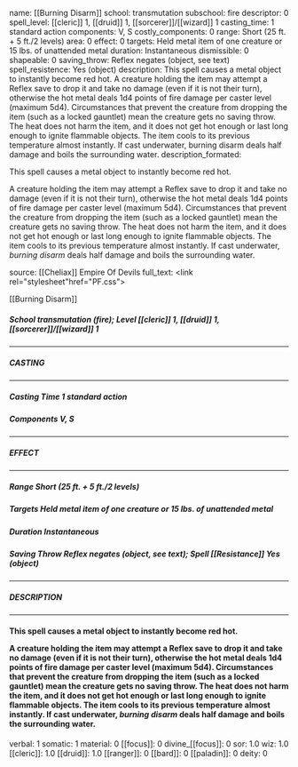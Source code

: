 name: [[Burning Disarm]]
school: transmutation
subschool: fire
descriptor: 0
spell_level: [[cleric]] 1, [[druid]] 1, [[sorcerer]]/[[wizard]] 1
casting_time: 1 standard action
components: V, S
costly_components: 0
range: Short (25 ft. + 5 ft./2 levels)
area: 0
effect: 0
targets: Held metal item of one creature or 15 lbs. of unattended metal
duration: Instantaneous
dismissible: 0
shapeable: 0
saving_throw: Reflex negates (object, see text)
spell_resistence: Yes (object)
description: This spell causes a metal object to instantly become red hot.  A creature holding the item may attempt a Reflex save to drop it and take no damage (even if it is not their turn), otherwise the hot metal deals 1d4 points of fire damage per caster level (maximum 5d4). Circumstances that prevent the creature from dropping the item (such as a locked gauntlet) mean the creature gets no saving throw. The heat does not harm the item, and it does not get hot enough or last long enough to ignite flammable objects. The item cools to its previous temperature almost instantly. If cast underwater, burning disarm deals half damage and boils the surrounding water.
description_formated: <p>This spell causes a metal object to instantly become red hot.</p><p>A creature holding the item may attempt a Reflex save to drop it and take no damage (even if it is not their turn), otherwise the hot metal deals 1d4 points of fire damage per caster level (maximum 5d4). Circumstances that prevent the creature from dropping the item (such as a locked gauntlet) mean the creature gets no saving throw. The heat does not harm the item, and it does not get hot enough or last long enough to ignite flammable objects. The item cools to its previous temperature almost instantly. If cast underwater, <i>burning disarm</i> deals half damage and boils the surrounding water.</p>
source: [[Cheliax]] Empire Of Devils
full_text: <link rel="stylesheet"href="PF.css"><div class="heading"><p class="alignleft">[[Burning Disarm]]</p><div style="clear: both;"></div></div><div><h5><b>School </b>transmutation (fire); <b>Level </b>[[cleric]] 1, [[druid]] 1, [[sorcerer]]/[[wizard]] 1</h5></div><hr/><div><h5><b>CASTING</b></h5></div><hr/><div><h5><b>Casting Time </b>1 standard action</h5><h5><b>Components </b>V, S</h5></div><hr/><div><h5><b>EFFECT</b></h5></div><hr/><div><h5><b>Range </b>Short (25 ft. + 5 ft./2 levels)</h5><h5><b>Targets </b>Held metal item of one creature or 15 lbs. of unattended metal</h5><h5><b>Duration </b>Instantaneous</h5><h5><b>Saving Throw </b>Reflex negates (object, see text); <b>Spell [[Resistance]] </b>Yes (object)</h5></div><hr/><div><h5><b>DESCRIPTION</b></h5></div><hr/><div><h4><p>This spell causes a metal object to instantly become red hot.</p><p>A creature holding the item may attempt a Reflex save to drop it and take no damage (even if it is not their turn), otherwise the hot metal deals 1d4 points of fire damage per caster level (maximum 5d4). Circumstances that prevent the creature from dropping the item (such as a locked gauntlet) mean the creature gets no saving throw. The heat does not harm the item, and it does not get hot enough or last long enough to ignite flammable objects. The item cools to its previous temperature almost instantly. If cast underwater, <i>burning disarm</i> deals half damage and boils the surrounding water.</p></h4></div>
verbal: 1
somatic: 1
material: 0
[[focus]]: 0
divine_[[focus]]: 0
sor: 1.0
wiz: 1.0
[[cleric]]: 1.0
[[druid]]: 1.0
[[ranger]]: 0
[[bard]]: 0
[[paladin]]: 0
deity: 0
